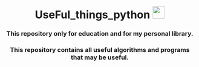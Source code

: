 <h1 align="center">UseFul_things_python</a> 
<img src="https://github.com/blackcater/blackcater/raw/main/images/Hi.gif" height="32"/></h1>
<h3 align="center">This repository only for education and for my personal library.</h3>
<h3 align="center">This repository contains all useful algorithms and programs that may be useful.</h3>
